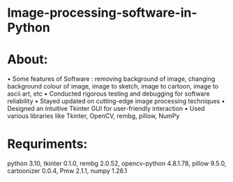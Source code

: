 # Image-processing-software-in-Python

# About:
• Some features of Software : removing background of image, changing background colour
of image, image to sketch, image to cartoon, image to ascii art, etc
• Conducted rigorous testing and debugging for software reliability
• Stayed updated on cutting-edge image processing techniques
• Designed an intuitive Tkinter GUI for user-friendly interaction
• Used various libraries like Tkinter, OpenCV, rembg, pillow, NumPy

# Requriments:
python 3.10,
tkinter 0.1.0,
rembg 2.0.52,
opencv-python 4.8.1.78,
pillow 9.5.0,
cartoonizer 0.0.4,
Pmw 2.1.1,
numpy 1.26.1

